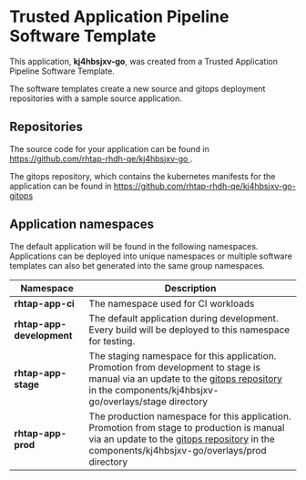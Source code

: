 # Trusted Application Pipeline Software Template

This application, **kj4hbsjxv-go**, was created from a Trusted Application Pipeline Software Template.

The software templates create a new source and gitops deployment repositories with a sample source application. 

## Repositories

The source code for your application can be found in [https://github.com/rhtap-rhdh-qe/kj4hbsjxv-go ](https://github.com/rhtap-rhdh-qe/kj4hbsjxv-go ).
 
The gitops repository, which contains the kubernetes manifests for the application can be found in 
[https://github.com/rhtap-rhdh-qe/kj4hbsjxv-go-gitops ](https://github.com/rhtap-rhdh-qe/kj4hbsjxv-go-gitops ) 

## Application namespaces 

The default application will be found in the following namespaces. Applications can be deployed into unique namespaces or multiple software templates can also bet generated into the same group namespaces.  

|  Namespace   |  Description   |  
| -------- | -------- |
| **rhtap-app-ci** | The namespace used for CI workloads |
| **rhtap-app-development** | The default application during development. Every build will be deployed to this namespace for testing. |
| **rhtap-app-stage** | The staging namespace for this application. Promotion from development to stage is manual via an update to the [gitops repository](https://github.com/rhtap-rhdh-qe/kj4hbsjxv-go-gitops ) in the components/kj4hbsjxv-go/overlays/stage directory |
| **rhtap-app-prod** | The production namespace for this application. Promotion from stage to production is manual via an update to the [gitops repository](https://github.com/rhtap-rhdh-qe/kj4hbsjxv-go-gitops ) in the components/kj4hbsjxv-go/overlays/prod directory |